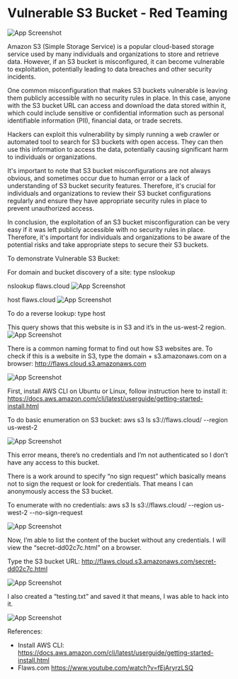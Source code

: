
# Vulnerable S3 Bucket - Red Teaming


![App Screenshot](https://drive.google.com/uc?export=view&id=1uSG8jeENF6hlHk_NIquqs4UNQrFdx7_M)


Amazon S3 (Simple Storage Service) is a popular cloud-based storage service used by many individuals and organizations to store and retrieve data. However, if an S3 bucket is misconfigured, it can become vulnerable to exploitation, potentially leading to data breaches and other security incidents.

One common misconfiguration that makes S3 buckets vulnerable is leaving them publicly accessible with no security rules in place. In this case, anyone with the S3 bucket URL can access and download the data stored within it, which could include sensitive or confidential information such as personal identifiable information (PII), financial data, or trade secrets.

Hackers can exploit this vulnerability by simply running a web crawler or automated tool to search for S3 buckets with open access. They can then use this information to access the data, potentially causing significant harm to individuals or organizations.

It's important to note that S3 bucket misconfigurations are not always obvious, and sometimes occur due to human error or a lack of understanding of S3 bucket security features. Therefore, it's crucial for individuals and organizations to review their S3 bucket configurations regularly and ensure they have appropriate security rules in place to prevent unauthorized access.

In conclusion, the exploitation of an S3 bucket misconfiguration can be very easy if it was left publicly accessible with no security rules in place. Therefore, it's important for individuals and organizations to be aware of the potential risks and take appropriate steps to secure their S3 buckets.

To demonstrate Vulnerable S3 Bucket:

For domain and bucket discovery of a site: type nslookup <sitename>

nslookup flaws.cloud
![App Screenshot](https://drive.google.com/uc?export=view&id=1BVRVQ6qhRjdTM5wtDdQuYGtsuZkX5Yn7)


host flaws.cloud
![App Screenshot](https://drive.google.com/uc?export=view&id=1Hofov-ZiaDDwiSNh9srE1rpQNVhv2w2j)


To do a reverse lookup: type host <ipaddress>

This query shows that this website is in S3 and it’s in the us-west-2 region.
![App Screenshot](https://drive.google.com/uc?export=view&id=1BK7Y5ZQa0yWDApfODoRZB1TyMqQ3ubkD)


There is a common naming format to find out how S3 websites are. To check if this is a website in S3, type the domain + s3.amazonaws.com on a browser: http://flaws.cloud.s3.amazonaws.com

![App Screenshot](https://drive.google.com/uc?export=view&id=1_EUuiDCxxDw-PLgcsMnUgZ1Bnr8jn7nO)


First, install AWS CLI on Ubuntu or Linux, follow instruction here to install it: https://docs.aws.amazon.com/cli/latest/userguide/getting-started-install.html

To do basic enumeration on S3 bucket:
aws s3 ls s3://flaws.cloud/ --region us-west-2

![App Screenshot](https://drive.google.com/uc?export=view&id=1L6eDRP1LPnIL-EbGSdBoVhd3IKJ9vjTh)


This error means, there’s no credentials and I’m not authenticated so I don’t have any access to this bucket. 

There is a work around to specify “no sign request” which basically means not to sign the request or look for credentials. That means I can anonymously access the S3 bucket.

To enumerate with no credentials:
aws s3 ls s3://flaws.cloud/ --region us-west-2 --no-sign-request

![App Screenshot](https://drive.google.com/uc?export=view&id=1Z9UK97oVHBl_KizkVHTXHbUIxJLMVF41)


Now, I’m able to list the content of the bucket without any credentials. I will view the “secret-dd02c7c.html” on a browser. 

Type the S3 bucket URL: http://flaws.cloud.s3.amazonaws.com/secret-dd02c7c.html

![App Screenshot](https://drive.google.com/uc?export=view&id=1moMD7WG-4mzn70KxRa-zQP2HWjmhnwwW)


I also created a “testing.txt” and saved it that means, I was able to hack into it.

![App Screenshot](https://drive.google.com/uc?export=view&id=1Dx4DtG_YIqJSBwcbkfQixDkTleT8QUh7)


References:

- Install AWS CLI: https://docs.aws.amazon.com/cli/latest/userguide/getting-started-install.html
- Flaws.com https://www.youtube.com/watch?v=fEjAryrzLSQ